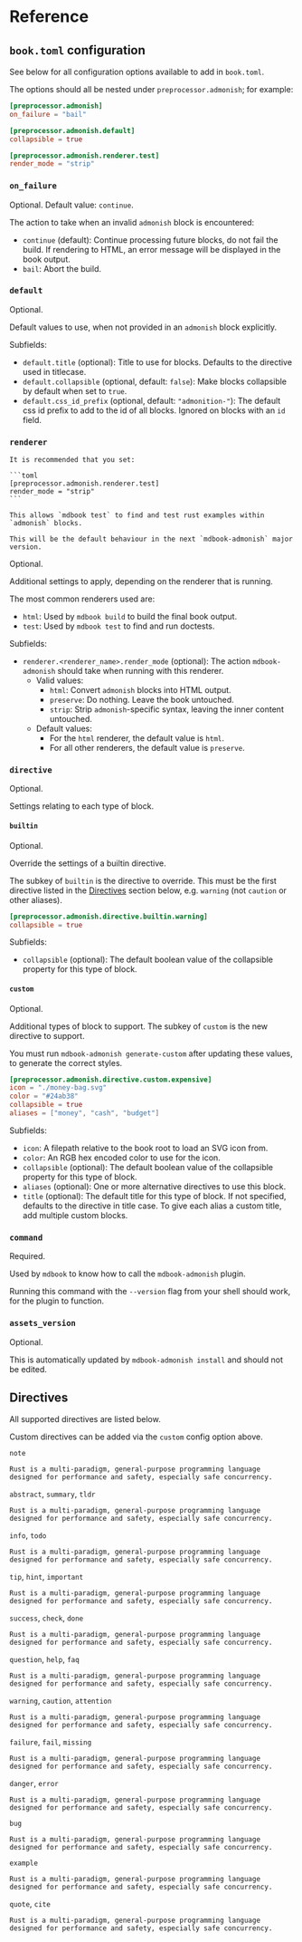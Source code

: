 # Reference

<!-- toc -->

## `book.toml` configuration

See below for all configuration options available to add in `book.toml`.

The options should all be nested under `preprocessor.admonish`; for example:

```toml
[preprocessor.admonish]
on_failure = "bail"

[preprocessor.admonish.default]
collapsible = true

[preprocessor.admonish.renderer.test]
render_mode = "strip"
```

### `on_failure`

Optional. Default value: `continue`.

The action to take when an invalid `admonish` block is encountered:

- `continue` (default): Continue processing future blocks, do not fail the build. If rendering to HTML, an error message will be displayed in the book output.
- `bail`: Abort the build.

### `default`

Optional.

Default values to use, when not provided in an `admonish` block explicitly.

Subfields:

- `default.title` (optional): Title to use for blocks. Defaults to the directive used in titlecase.
- `default.collapsible` (optional, default: `false`): Make blocks collapsible by default when set to `true`.
- `default.css_id_prefix` (optional, default: `"admonition-"`): The default css id prefix to add to the id of all blocks. Ignored on blocks with an `id` field.

### `renderer`

````admonish tip
It is recommended that you set:

```toml
[preprocessor.admonish.renderer.test]
render_mode = "strip"
```

This allows `mdbook test` to find and test rust examples within `admonish` blocks.

This will be the default behaviour in the next `mdbook-admonish` major version.
````

Optional.

Additional settings to apply, depending on the renderer that is running.

The most common renderers used are:

- `html`: Used by `mdbook build` to build the final book output.
- `test`: Used by `mdbook test` to find and run doctests.

Subfields:

- `renderer.<renderer_name>.render_mode` (optional): The action `mdbook-admonish` should take when running with this renderer.
  - Valid values:
    - `html`: Convert `admonish` blocks into HTML output.
    - `preserve`: Do nothing. Leave the book untouched.
    - `strip`: Strip `admonish`-specific syntax, leaving the inner content untouched.
  - Default values:
    - For the `html` renderer, the default value is `html`.
    - For all other renderers, the default value is `preserve`.

### `directive`

Optional.

Settings relating to each type of block.

#### `builtin`

Optional.

Override the settings of a builtin directive.

The subkey of `builtin` is the directive to override. This must be the first directive listed in the [Directives](#directives) section below, e.g. `warning` (not `caution` or other aliases).

```toml
[preprocessor.admonish.directive.builtin.warning]
collapsible = true
```

Subfields:

- `collapsible` (optional): The default boolean value of the collapsible property for this type of block.

#### `custom`

Optional.

Additional types of block to support. The subkey of `custom` is the new directive to support.

You must run `mdbook-admonish generate-custom` after updating these values, to generate the correct styles.

```toml
[preprocessor.admonish.directive.custom.expensive]
icon = "./money-bag.svg"
color = "#24ab38"
collapsible = true
aliases = ["money", "cash", "budget"]
```

Subfields:

- `icon`: A filepath relative to the book root to load an SVG icon from.
- `color`: An RGB hex encoded color to use for the icon.
- `collapsible` (optional): The default boolean value of the collapsible property for this type of block.
- `aliases` (optional): One or more alternative directives to use this block.
- `title` (optional): The default title for this type of block. If not specified, defaults to the directive in title case. To give each alias a custom title, add multiple custom blocks.

### `command`

Required.

Used by `mdbook` to know how to call the `mdbook-admonish` plugin.

Running this command with the `--version` flag from your shell should work, for the plugin to function.

### `assets_version`

Optional.

This is automatically updated by `mdbook-admonish install` and should not be edited.

## Directives

All supported directives are listed below.

Custom directives can be added via the `custom` config option above.

`note`

```admonish note
Rust is a multi-paradigm, general-purpose programming language designed for performance and safety, especially safe concurrency.
```

`abstract`, `summary`, `tldr`

```admonish abstract
Rust is a multi-paradigm, general-purpose programming language designed for performance and safety, especially safe concurrency.
```

`info`, `todo`

```admonish info
Rust is a multi-paradigm, general-purpose programming language designed for performance and safety, especially safe concurrency.
```

`tip`, `hint`, `important`

```admonish tip
Rust is a multi-paradigm, general-purpose programming language designed for performance and safety, especially safe concurrency.
```

`success`, `check`, `done`

```admonish success
Rust is a multi-paradigm, general-purpose programming language designed for performance and safety, especially safe concurrency.
```

`question`, `help`, `faq`

```admonish question
Rust is a multi-paradigm, general-purpose programming language designed for performance and safety, especially safe concurrency.
```

`warning`, `caution`, `attention`

```admonish warning
Rust is a multi-paradigm, general-purpose programming language designed for performance and safety, especially safe concurrency.
```

`failure`, `fail`, `missing`

```admonish failure
Rust is a multi-paradigm, general-purpose programming language designed for performance and safety, especially safe concurrency.
```

`danger`, `error`

```admonish danger
Rust is a multi-paradigm, general-purpose programming language designed for performance and safety, especially safe concurrency.
```

`bug`

```admonish bug
Rust is a multi-paradigm, general-purpose programming language designed for performance and safety, especially safe concurrency.
```

`example`

```admonish example
Rust is a multi-paradigm, general-purpose programming language designed for performance and safety, especially safe concurrency.
```

`quote`, `cite`

```admonish quote
Rust is a multi-paradigm, general-purpose programming language designed for performance and safety, especially safe concurrency.
```
